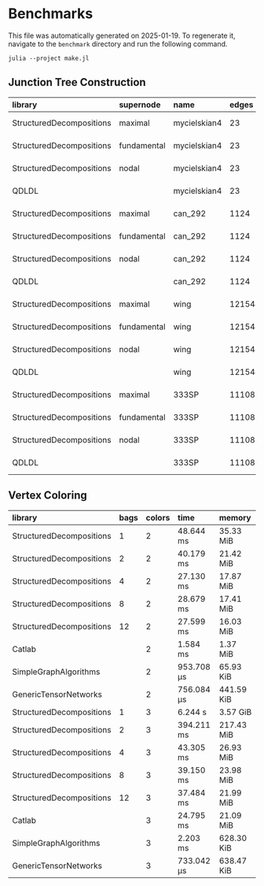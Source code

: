 # Benchmarks

This file was automatically generated on 2025-01-19. To regenerate it, navigate to the ``benchmark`` directory and run the following command.
```
julia --project make.jl
```

## Junction Tree Construction

| library | supernode | name | edges | time | memory |
| :------ | :-------- | :----| :---- | :--- | :----- |
| StructuredDecompositions | maximal | mycielskian4 | 23 | 2.347 μs | 6.70 KiB |
| StructuredDecompositions | fundamental | mycielskian4 | 23 | 2.505 μs | 6.97 KiB |
| StructuredDecompositions | nodal | mycielskian4 | 23 | 2.301 μs | 6.33 KiB |
| QDLDL |      | mycielskian4 | 23 | 1.062 μs | 4.70 KiB |
| StructuredDecompositions | maximal | can_292 | 1124 | 46.792 μs | 146.36 KiB |
| StructuredDecompositions | fundamental | can_292 | 1124 | 47.000 μs | 148.39 KiB |
| StructuredDecompositions | nodal | can_292 | 1124 | 50.083 μs | 146.75 KiB |
| QDLDL |      | can_292 | 1124 | 28.541 μs | 146.08 KiB |
| StructuredDecompositions | maximal | wing | 121544 | 18.299 ms | 28.59 MiB |
| StructuredDecompositions | fundamental | wing | 121544 | 18.617 ms | 29.89 MiB |
| StructuredDecompositions | nodal | wing | 121544 | 54.528 ms | 179.76 MiB |
| QDLDL |      | wing | 121544 | 97.459 ms | 177.01 MiB |
| StructuredDecompositions | maximal | 333SP | 11108633 | 1.227 s | 1.64 GiB |
| StructuredDecompositions | fundamental | 333SP | 11108633 | 1.190 s | 1.64 GiB |
| StructuredDecompositions | nodal | 333SP | 11108633 | 1.991 s | 3.95 GiB |
| QDLDL |      | 333SP | 11108633 | 2.704 s | 3.89 GiB |

## Vertex Coloring

| library | bags | colors | time | memory |
| :------ | :--- | :----- | :----| :----- |
| StructuredDecompositions | 1 | 2 | 48.644 ms | 35.33 MiB |
| StructuredDecompositions | 2 | 2 | 40.179 ms | 21.42 MiB |
| StructuredDecompositions | 4 | 2 | 27.130 ms | 17.87 MiB |
| StructuredDecompositions | 8 | 2 | 28.679 ms | 17.41 MiB |
| StructuredDecompositions | 12 | 2 | 27.599 ms | 16.03 MiB |
| Catlab |     | 2 | 1.584 ms | 1.37 MiB |
| SimpleGraphAlgorithms |     | 2 | 953.708 μs | 65.93 KiB |
| GenericTensorNetworks |     | 2 | 756.084 μs | 441.59 KiB |
| StructuredDecompositions | 1 | 3 | 6.244 s | 3.57 GiB |
| StructuredDecompositions | 2 | 3 | 394.211 ms | 217.43 MiB |
| StructuredDecompositions | 4 | 3 | 43.305 ms | 26.93 MiB |
| StructuredDecompositions | 8 | 3 | 39.150 ms | 23.98 MiB |
| StructuredDecompositions | 12 | 3 | 37.484 ms | 21.99 MiB |
| Catlab |     | 3 | 24.795 ms | 21.09 MiB |
| SimpleGraphAlgorithms |     | 3 | 2.203 ms | 628.30 KiB |
| GenericTensorNetworks |     | 3 | 733.042 μs | 638.47 KiB |
